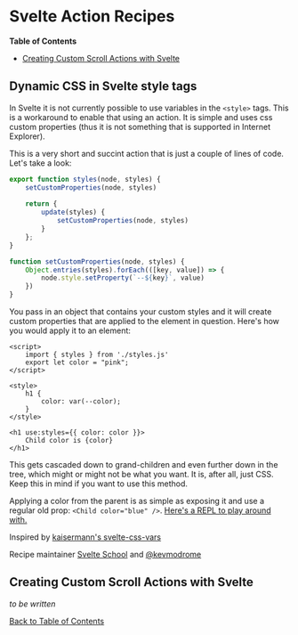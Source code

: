 # Svelte Action Recipes

<!-- START doctoc generated TOC please keep comment here to allow auto update -->
<!-- DON'T EDIT THIS SECTION, INSTEAD RE-RUN doctoc TO UPDATE -->
**Table of Contents**

- [Creating Custom Scroll Actions with Svelte](#creating-custom-scroll-actions-with-svelte)

<!-- END doctoc generated TOC please keep comment here to allow auto update -->

## Dynamic CSS in Svelte style tags

In Svelte it is not currently possible to use variables in the `<style>` tags. This is a workaround to enable that using an action. It is simple and uses css custom properties (thus it is not something that is supported in Internet Explorer).

This is a very short and succint action that is just a couple of lines of code. Let's take a look:

```js
export function styles(node, styles) {
	setCustomProperties(node, styles)
	
	return {
		update(styles) {
			setCustomProperties(node, styles)
		}
	};
}

function setCustomProperties(node, styles) {
	Object.entries(styles).forEach(([key, value]) => {
		node.style.setProperty(`--${key}`, value)
	})
}
```

You pass in an object that contains your custom styles and it will create custom properties that are applied to the element in question. Here's how you would apply it to an element:

```svelte
<script>
	import { styles } from './styles.js'
	export let color = "pink";
</script>

<style>
	h1 {
		color: var(--color);
	}
</style>

<h1 use:styles={{ color: color }}>
	Child color is {color}
</h1>
```

This gets cascaded down to grand-children and even further down in the tree, which might or might not be what you want. It is, after all, just CSS. Keep this in mind if you want to use this method.

Applying a color from the parent is as simple as exposing it and use a regular old prop: `<Child color="blue" />`. [Here's a REPL to play around with.](https://svelte.dev/repl/154d60d78b8e47eab06519bd24e5eca0?version=3.23.2)

Inspired by [kaisermann's svelte-css-vars](https://github.com/kaisermann/svelte-css-vars)

Recipe maintainer [Svelte School](https://svelte.school) and [@kevmodrome](https://github.com/kevmodrome)

## Creating Custom Scroll Actions with Svelte

_to be written_

[Back to Table of Contents](https://github.com/svelte-society/recipes-mvp#table-of-contents)
